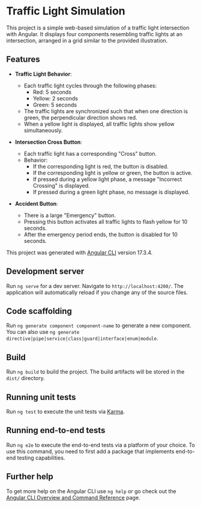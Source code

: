 # Traffic Light Simulation
This project is a simple web-based simulation of a traffic light intersection with Angular. It displays four components resembling traffic lights at an intersection, arranged in a grid similar to the provided illustration.

## Features

- **Traffic Light Behavior**:
  - Each traffic light cycles through the following phases:
    - Red: 5 seconds
    - Yellow: 2 seconds
    - Green: 5 seconds
  - The traffic lights are synchronized such that when one direction is green, the perpendicular direction shows red.
  - When a yellow light is displayed, all traffic lights show yellow simultaneously.

- **Intersection Cross Button**:
  - Each traffic light has a corresponding "Cross" button.
  - Behavior:
    - If the corresponding light is red, the button is disabled.
    - If the corresponding light is yellow or green, the button is active.
    - If pressed during a yellow light phase, a message "Incorrect Crossing" is displayed.
    - If pressed during a green light phase, no message is displayed.

- **Accident Button**:
  - There is a large "Emergency" button.
  - Pressing this button activates all traffic lights to flash yellow for 10 seconds.
  - After the emergency period ends, the button is disabled for 10 seconds.

This project was generated with [Angular CLI](https://github.com/angular/angular-cli) version 17.3.4.

## Development server

Run `ng serve` for a dev server. Navigate to `http://localhost:4200/`. The application will automatically reload if you change any of the source files.

## Code scaffolding

Run `ng generate component component-name` to generate a new component. You can also use `ng generate directive|pipe|service|class|guard|interface|enum|module`.

## Build

Run `ng build` to build the project. The build artifacts will be stored in the `dist/` directory.

## Running unit tests

Run `ng test` to execute the unit tests via [Karma](https://karma-runner.github.io).

## Running end-to-end tests

Run `ng e2e` to execute the end-to-end tests via a platform of your choice. To use this command, you need to first add a package that implements end-to-end testing capabilities.

## Further help

To get more help on the Angular CLI use `ng help` or go check out the [Angular CLI Overview and Command Reference](https://angular.io/cli) page.
